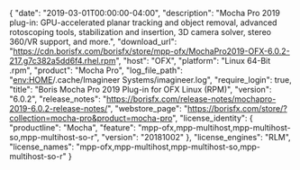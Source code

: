 {
  "date": "2019-03-01T00:00:00-04:00",
  "description": "Mocha Pro 2019 plug-in: GPU-accelerated planar tracking and object removal, advanced rotoscoping tools, stabilization and insertion, 3D camera solver, stereo 360/VR support, and more.",
  "download_url": "https://cdn.borisfx.com/borisfx/store/mpp-ofx/MochaPro2019-OFX-6.0.2-217.g7c382a5dd6f4.rhel.rpm",
  "host": "OFX",
  "platform": "Linux 64-Bit .rpm",
  "product": "Mocha Pro",
  "log_file_path": "<env:HOME>/.cache/Imagineer Systems/imagineer.log",
  "require_login": true,
  "title": "Boris Mocha Pro 2019 Plug-in for OFX Linux (RPM)",
  "version": "6.0.2",
  "release_notes": "https://borisfx.com/release-notes/mochapro-2019-6.0.2-release-notes/",
  "webstore_page": "https://borisfx.com/store/?collection=mocha-pro&product=mocha-pro",
  "license_identity": {
    "productline": "Mocha",
    "feature": "mpp-ofx,mpp-multihost,mpp-multihost-so,mpp-multihost-so-r",
    "version": "20181002"
  },
  "license_engines": "RLM",
  "license_names": "mpp-ofx,mpp-multihost,mpp-multihost-so,mpp-multihost-so-r"
}
